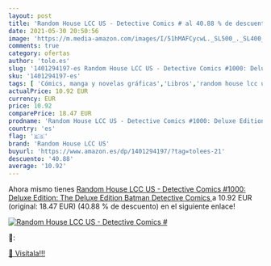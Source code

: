 ```yaml
---
layout: post
title: 'Random House LCC US - Detective Comics # al 40.88 % de descuento'
date: 2021-05-30 20:50:56
image: 'https://m.media-amazon.com/images/I/51hMAFCycwL._SL500_._SL400_.jpg'
comments: true
category: ofertas
author: 'tole.es'
slug: '1401294197-es Random House LCC US - Detective Comics #1000: Deluxe...'
sku: '1401294197-es'
tags: [ 'Cómics, manga y novelas gráficas','Libros','random house lcc us', ]
actualPrice: 10.92 EUR
currency: EUR
price: 10.92
comparePrice: 18.47 EUR
prodname: 'Random House LCC US - Detective Comics #1000: Deluxe Edition: The Deluxe Edition  Batman Detective Comics '
country: 'es'
flag: '🇪🇸'
brand: 'Random House LCC US'
buyurl: 'https://www.amazon.es/dp/1401294197/?tag=tolees-21'
descuento: '40.88'
average: '10.92'
---
```


Ahora mismo tienes [Random House LCC US - Detective Comics #1000: Deluxe Edition: The Deluxe Edition  Batman Detective Comics ](https://www.amazon.es/dp/1401294197/?tag=tolees-21) a 10.92 EUR (original: 18.47 EUR) (40.88 %  de descuento) en el siguiente enlace!

[![Random House LCC US - Detective Comics #](https://m.media-amazon.com/images/I/51hMAFCycwL._SL500_._SL400_.jpg)](https://www.amazon.es/dp/1401294197/?tag=tolees-21)

🔎:


[🛒 Visítala!!!](https://www.amazon.es/dp/1401294197/?tag=tolees-21)
